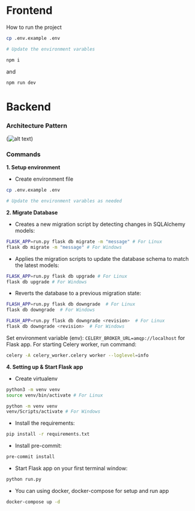 # Frontend
How to run the project

``` bash
cp .env.example .env

# Update the environment varables
```

```bash
npm i
```
and
```bash
npm run dev
```

# Backend

### Architecture Pattern

(![alt text](image.png))

### Commands

**1. Setup environment**
- Create environment file

``` bash
cp .env.example .env

# Update the environment varables as needed
```

**2. Migrate Database**

- Creates a new migration script by detecting changes in SQLAlchemy models:

```bash
FLASK_APP=run.py flask db migrate -m "message" # For Linux
flask db migrate -m "message" # For Windows
```

- Applies the migration scripts to update the database schema to match the latest models:

```bash
FLASK_APP=run.py flask db upgrade # For Linux
flask db upgrade # For Windows
```

- Reverts the database to a previous migration state:

```bash
FLASH_APP=run.py flask db downgrade  # For Linux
flask db downgrade  # For Windows
```

```bash
FLASH_APP=run.py flask db downgrade <revision>  # For Linux
flask db downgrade <revision>  # For Windows
```

Set environment variable (env): `CELERY_BROKER_URL=amqp://localhost` for Flask app.
For starting Celery worker, run command:

```bash
celery -A celery_worker.celery worker --loglevel=info
```

**4. Setting up & Start Flask app**

- Create virtualenv

```bash
python3 -m venv venv
source venv/bin/activate # For Linux
```

```bash
python -m venv venv
venv/Scripts/activate # For Windows
```

- Install the requirements:

```bash
pip install -r requirements.txt
```

- Install pre-commit:

```bash
pre-commit install
```

- Start Flask app on your first terminal window:

```bash
python run.py
```

- You can using docker, docker-compose for setup and run app

```bash
docker-compose up -d
```